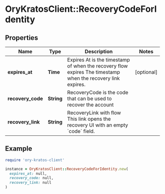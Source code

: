 # OryKratosClient::RecoveryCodeForIdentity

## Properties

| Name | Type | Description | Notes |
| ---- | ---- | ----------- | ----- |
| **expires_at** | **Time** | Expires At is the timestamp of when the recovery flow expires  The timestamp when the recovery link expires. | [optional] |
| **recovery_code** | **String** | RecoveryCode is the code that can be used to recover the account |  |
| **recovery_link** | **String** | RecoveryLink with flow  This link opens the recovery UI with an empty &#x60;code&#x60; field. |  |

## Example

```ruby
require 'ory-kratos-client'

instance = OryKratosClient::RecoveryCodeForIdentity.new(
  expires_at: null,
  recovery_code: null,
  recovery_link: null
)
```

